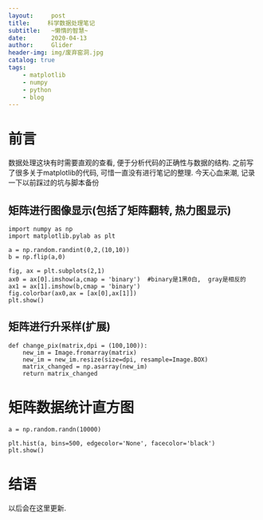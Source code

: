 ```yaml
---
layout:     post
title:     科学数据处理笔记
subtitle:   ~懒惰的智慧~
date:       2020-04-13
author:     Glider
header-img: img/废弃窑洞.jpg
catalog: true
tags:
    - matplotlib
    - numpy
    - python
    - blog
---
```

# 前言

数据处理这块有时需要直观的查看, 便于分析代码的正确性与数据的结构.
之前写了很多关于matplotlib的代码, 可惜一直没有进行笔记的整理. 今天心血来潮, 记录一下以前踩过的坑与脚本备份

## 矩阵进行图像显示(包括了矩阵翻转, 热力图显示)

```
import numpy as np
import matplotlib.pylab as plt

a = np.random.randint(0,2,(10,10))
b = np.flip(a,0)

fig, ax = plt.subplots(2,1)
ax0 = ax[0].imshow(a,cmap = 'binary')  #binary是1黑0白,  gray是相反的
ax1 = ax[1].imshow(b,cmap = 'binary')
fig.colorbar(ax0,ax = [ax[0],ax[1]])
plt.show()
```

## 矩阵进行升采样(扩展)

```
def change_pix(matrix,dpi = (100,100)):
    new_im = Image.fromarray(matrix)
    new_im = new_im.resize(size=dpi, resample=Image.BOX)
    matrix_changed = np.asarray(new_im)
    return matrix_changed

```

# 矩阵数据统计直方图

```
a = np.random.randn(10000)

plt.hist(a, bins=500, edgecolor='None', facecolor='black')
plt.show()
```

# 结语

以后会在这里更新.
